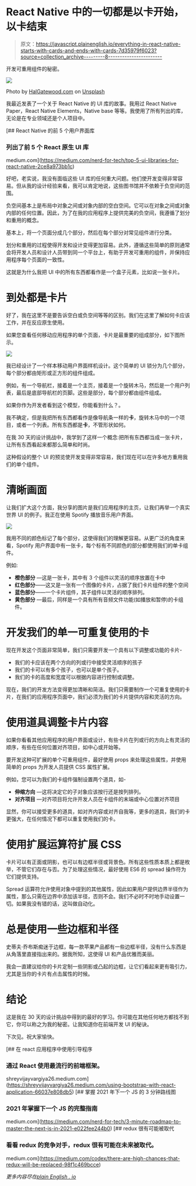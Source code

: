 # React Native 中的一切都是以卡开始，以卡结束

> 原文：<https://javascript.plainenglish.io/everything-in-react-native-starts-with-cards-and-ends-with-cards-7d35979f6023?source=collection_archive---------8----------------------->

开发可重用组件的秘密。

![](img/d11c111a784b42d713aa40716cd4c7b8.png)

Photo by [HalGatewood.com](https://unsplash.com/@halacious?utm_source=medium&utm_medium=referral) on [Unsplash](https://unsplash.com?utm_source=medium&utm_medium=referral)

我最近发表了一个关于 React Native 的 UI 库的故事。我用过 React Native Paper，React Native Elements，Native base 等等。我使用了所有列出的库，无论是在专业领域还是个人项目中。

[](https://medium.com/nerd-for-tech/top-5-ui-libraries-for-react-native-2ce8a973bb1c) [## React Native 的前 5 个用户界面库

### 列出了前 5 个 React 原生 UI 库

medium.com](https://medium.com/nerd-for-tech/top-5-ui-libraries-for-react-native-2ce8a973bb1c) 

好吧，老实说，我没有面临这些 UI 库的任何重大问题。他们使开发变得非常容易。但从我的设计经验来看，我可以肯定地说，这些图书馆并不依赖于负空间的范围。

负空间基本上是布局中对象之间或对象内部的空白空间。它可以在对象之间或对象内部的任何位置。因此，为了在我的应用程序上提供完美的负空间，我遵循了划分和重用的概念。

基本上，将一个页面分成几个部分，然后在每个部分对常见组件进行分类。

划分和重用的过程使得开发和设计变得更加容易。此外，遵循这些简单的原则通常会将开发人员和设计人员带到同一个平台上，有助于开发可重用的组件，并保持应用程序每个页面的一致性。

这就是为什么我把 UI 中的所有东西都看作是一个盒子元素，比如说一张卡片。

# 到处都是卡片

好了，我在这里不是要告诉空白或负空间等等的区别。我们在这里了解如何卡应该工作，并在反应原生使用。

如果您查看任何移动应用程序的单个页面，卡片是最重要的组成部分，如下图所示。

![](img/fa0b9f64bb5c66be657321d86e349ec8.png)

我已经设计了一个样本移动用户界面样机设计。这个简单的 UI 锁分为几个部分，每个部分都由矩形或正方形的组件组成。

例如，有一个导航栏，接着是一个主页，接着是一个旋转木马，然后是一个用户列表，最后是底部导航栏的页脚。这些是部分，每个部分都由组件组成。

如果你作为开发者看到这个模型，你能看到什么？。

我不确定，但是我把所有东西都看作是像导航条一样的**卡**，旋转木马中的一个项目，或者一个列表。所有东西都是**卡**，不管形状如何。

在我 30 天的设计挑战中，我学到了这样一个概念:把所有东西都当成一张卡片，让所有东西看起来都那么简单和时尚。

这种假设的整个 UI 的预览使开发变得非常容易，我们现在可以在许多地方重用我们的单个组件。

# 清晰画面

让我们扩大这个方面，我分享的图片是我们应用程序的主页，让我们再举一个真实世界 UI 的例子。我正在使用 Spotify 播放音乐用户界面。

![](img/b80e07b0bdf9fb7c9313315d43a99ed4.png)

我用不同的颜色标记了每个部分，这使得我们的理解更容易。从更广泛的角度来看，Spotify 用户界面中有一张卡，每个标有不同颜色的部分都使用我们的单卡组件。

例如:

*   **橙色部分** —这是一张卡，其中有 3 个组件以灵活的顺序放置在卡中
*   **红色部分**——这又是一张有一个图像的卡片，占据了我们卡片组件的整个空间
*   **蓝色部分**——一个卡片组件，其子组件以灵活的顺序排列。
*   **黄色部分** —最后，同样是一个具有所有音频文件功能(如播放和暂停)的卡组件。

# 开发我们的单一可重复使用的卡

现在开发这个页面非常简单，我们只需要开发一个具有以下调整或功能的卡片-

*   我们的卡应该在两个方向的列或行中接受灵活顺序的孩子
*   我们的卡可以有多个孩子，也可以是单个孩子。
*   我们的卡的高度和宽度可以根据内容进行控制或调整。

现在，我们的开发方法变得更加清晰和简洁。我们只需要制作一个可重复使用的卡片，在我们的应用程序页面中，我们必须为我们的卡片提供内容和灵活的方向。

# 使用道具调整卡片内容

如果你看看其他应用程序的用户界面或设计，有些卡片在列或行的方向上有灵活的顺序，有些在任何位置对齐项目，如中心或开始等。

要开发这种可扩展的单个可重用组件，最好使用 props 来处理这些属性，并使用简单的 props 为开发人员提供 CSS 属性扩展。

例如，您可以为我们的卡组件强制设置两个道具，如-

*   **伸缩方向** —这将决定它的子对象应该按行还是按列排列。
*   **对齐项目** —对齐项目将允许开发人员在卡组件的末端或中心位置对齐项目

显然，你可以接受更多的道具，如对齐内容或对齐自我等，更多的道具，我们的卡更强大，在任何情况下都可以重复使用我们的卡。

# 使用扩展运算符扩展 CSS

卡片可以有正面或阴影，也可以有边框半径或背景色。所有这些性质本质上都是枚举，不管它们存在与否。为了处理这些情况，最好使用 ES6 的 spread 操作符为它们提供支持。

Spread 运算符允许使用对象中提到的其他属性，因此如果用户提供边界半径作为属性，那么只需在边界中添加该半径，否则不会。我们不必时不时地手动设置一切。如果我没有错的话，这叫做自动化。

# 总是使用一些边框和半径

史蒂夫·乔布斯痴迷于边框，每一款苹果产品都有一些边框半径，没有什么东西是从角落里直接指出来的。据我所知，这使得 UI 和产品优雅而美丽。

我会一直建议给你的卡片定制一些阴影或凸起的边框，让它们看起来更有吸引力，尤其是当你的卡片有点击属性的时候。

# 结论

这是我在 30 天的设计挑战中得到的最好的学习。你可能在其他任何地方都找不到它，你可以称之为我的秘密。让我知道你在前端开发 UI 的秘诀。

下次见。祝大家愉快。

[](https://shreyvijayvargiya26.medium.com/using-bootstrap-with-react-application-66037e808db5) [## 在 react 应用程序中使用引导程序

### 通过 React 使用最流行的前端框架。

shreyvijayvargiya26.medium.com](https://shreyvijayvargiya26.medium.com/using-bootstrap-with-react-application-66037e808db5) [](https://medium.com/nerd-for-tech/3-minute-roadmap-to-master-the-next-js-in-2021-e022fee244b0) [## 掌握 2021 年下一个 JS 的 3 分钟路线图

### 2021 年掌握下一个 JS 的完整指南

medium.com](https://medium.com/nerd-for-tech/3-minute-roadmap-to-master-the-next-js-in-2021-e022fee244b0) [](https://medium.com/codex/there-are-high-chances-that-redux-will-be-replaced-98f1c469bcce) [## redux 很有可能被取代

### 看看 redux 的竞争对手，redux 很有可能在未来被取代。

medium.com](https://medium.com/codex/there-are-high-chances-that-redux-will-be-replaced-98f1c469bcce) 

*更多内容尽在*[*plain English . io*](http://plainenglish.io/)